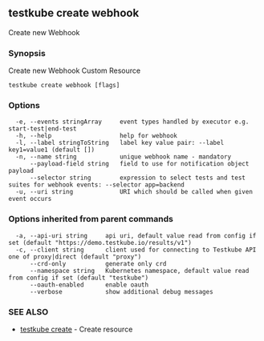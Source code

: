 ## testkube create webhook

Create new Webhook

### Synopsis

Create new Webhook Custom Resource

```
testkube create webhook [flags]
```

### Options

```
  -e, --events stringArray     event types handled by executor e.g. start-test|end-test
  -h, --help                   help for webhook
  -l, --label stringToString   label key value pair: --label key1=value1 (default [])
  -n, --name string            unique webhook name - mandatory
      --payload-field string   field to use for notification object payload
      --selector string        expression to select tests and test suites for webhook events: --selector app=backend
  -u, --uri string             URI which should be called when given event occurs
```

### Options inherited from parent commands

```
  -a, --api-uri string     api uri, default value read from config if set (default "https://demo.testkube.io/results/v1")
  -c, --client string      client used for connecting to Testkube API one of proxy|direct (default "proxy")
      --crd-only           generate only crd
      --namespace string   Kubernetes namespace, default value read from config if set (default "testkube")
      --oauth-enabled      enable oauth
      --verbose            show additional debug messages
```

### SEE ALSO

* [testkube create](testkube_create.md)	 - Create resource

